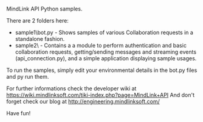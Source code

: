 MindLink API Python samples.

There are 2 folders here:
- sample1\bot.py - Shows samples of various Collaboration requests in a standalone fashion.
- sample2\ - Contains a a module to perform authentication and basic collaboration requests, getting/sending messages and streaming events (api_connection.py), and a simple application displaying sample usages.

To run the samples, simply edit your environmental details in the bot.py files and py run them.

For further informations check the developer wiki at https://wiki.mindlinksoft.com/tiki-index.php?page=MindLink+API
And don't forget check our blog at http://engineering.mindlinksoft.com/

Have fun!